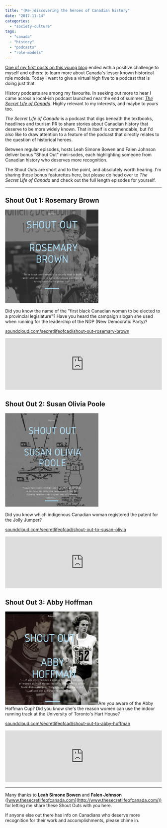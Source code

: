 ```yaml
---
title: "(Re-)discovering the heroes of Canadian history"
date: "2017-11-14"
categories: 
  - "society-culture"
tags: 
  - "canada"
  - "history"
  - "podcasts"
  - "role-models"
---
```


[One of my first posts on this young blog](https://www.lauramwiebe.com/2017/09/05/instead-sir-john-macdonald/) ended with a positive challenge to myself and others: to learn more about Canada's lesser known historical role models. Today I want to give a virtual high five to a podcast that is doing just that.

History podcasts are among my favourite. In seeking out more to hear I came across a local-ish podcast launched near the end of summer: _[The Secret Life of Canada](http://www.thesecretlifeofcanada.com/)_. Highly relevant to my interests, and maybe to yours too.

_The Secret Life of Canada_ is a podcast that digs beneath the textbooks, headlines and tourism PR to share stories about Canadian history that deserve to be more widely known. That in itself is commendable, but I'd also like to draw attention to a feature of the podcast that directly relates to the question of historical heroes.

Between regular episodes, hosts Leah Simone Bowen and Falen Johnson deliver bonus "Shout Out" mini-sodes, each highlighting someone from Canadian history who deserves more recognition.

The Shout Outs are short and to the point, and absolutely worth hearing. I'm sharing these bonus featurettes here, but please do head over to _The Secret Life of Canada_ and check out the full length episodes for yourself.

* * *

## Shout Out 1: Rosemary Brown

![Rosemary Brown](images/rosemary-brown_1-300x300.png)

Did you know the name of the "first black Canadian woman to be elected to a provincial legislature"? Have you heard the campaign slogan she used when running for the leadership of the NDP (New Democratic Party)?

[soundcloud.com/secretlifeofcad/shout-out-rosemary-brown](https://soundcloud.com/secretlifeofcad/shout-out-rosemary-brown/)

<iframe src="https://w.soundcloud.com/player/?url=https%3A//api.soundcloud.com/tracks/344014485&amp;color=61dcf7" width="100%" height="166" frameborder="no" scrolling="no"></iframe>

## Shout Out 2: Susan Olivia Poole

![Poole jolly jumper patent](images/shout-out-susan-olivia-poole_1-300x300.png)

Did you know which indigenous Canadian woman registered the patent for the Jolly Jumper?

[soundcloud.com/secretlifeofcad/shout-out-to-susan-olivia](https://soundcloud.com/secretlifeofcad/shout-out-to-susan-olivia/)

<iframe src="https://w.soundcloud.com/player/?url=https%3A//api.soundcloud.com/tracks/347240333&amp;color=61dcf7" width="100%" height="166" frameborder="no" scrolling="no"></iframe>

## Shout Out 3: Abby Hoffman

![Abby Hoffman](images/abby-hoffman-300x300.png)Are you aware of the Abby Hoffman Cup? Did you know she's the reason women can use the indoor running track at the University of Toronto's Hart House?

[soundcloud.com/secretlifeofcad/shout-out-to-abby-hoffman](https://soundcloud.com/secretlifeofcad/shout-out-to-abby-hoffman/)

<iframe src="https://w.soundcloud.com/player/?url=https%3A//api.soundcloud.com/tracks/352929872&amp;color=61dcf7" width="100%" height="166" frameborder="no" scrolling="no"></iframe>

* * *

Many thanks to **Leah Simone Bowen** and **Falen Johnson** ([www.thesecretlifeofcanada.com](http://www.thesecretlifeofcanada.com/)) for letting me share these Shout Outs with you here.

If anyone else out there has info on Canadians who deserve more recognition for their work and accomplishments, please chime in.
